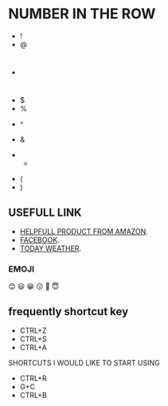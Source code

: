 # NUMBER IN THE ROW 
* !
* @
* #
* $
* %
+ ^
* &
+ *
* (
* )
## USEFULL LINK
* [HELPFULL PRODUCT FROM AMAZON](https://www.amazon.ca/Nitrile-Disposable-Strength-Textured-Fingertips/dp/B09KSBNCR5/ref=pd_rhf_dp_s_pd_crcbs_d_sccl_1_2/139-2150271-9599231?pd_rd_w=zUdD6&content-id=amzn1.sym.e89babb7-a2d4-4ad4-ba2d-9d9626be644f&pf_rd_p=e89babb7-a2d4-4ad4-ba2d-9d9626be644f&pf_rd_r=ZS2W29XV9JKFW3B1AH08&pd_rd_wg=YO2T2&pd_rd_r=f59091be-163b-4022-b655-78a0e3ea7557&pd_rd_i=B09KSBNCR5&psc=1).
* [FACEBOOK](https://www.facebook.com/profile.php?id=100008916694670).
* [TODAY WEATHER](https://www.msn.com/en-ca/weather/forecast/in-Toronto,ON?form=ANTPSWEAT&ocid=msedgntp&cvid=9b7cf6e07adc4f10b39c15ae3acb2011&loc=eyJsIjoiVG9yb250byIsInIiOiJPTiIsInIyIjoiVG9yb250byIsImMiOiJDYW5hZGEiLCJpIjoiQ0EiLCJnIjoiZW4tY2EiLCJ4IjoiLTc5LjQwMDAwMTUyNTg3ODkiLCJ5IjoiNDMuNjY5OTk4MTY4OTQ1MzEifQ%3D%3D&weadegreetype=C).
### EMOJI
:blush:
:smiley:
:grin:
:kissing:
:purple_heart:
:innocent:

## frequently shortcut key
- CTRL+Z
- CTRL+S
- CTRL+A

SHORTCUTS I WOULD LIKE TO START USING
- CTRL+R
- G+C
- CTRL+B